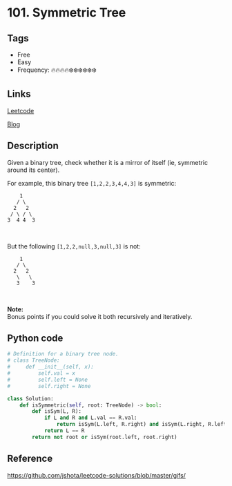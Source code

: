 # 101. Symmetric Tree

## Tags

- Free
- Easy
- Frequency: :fire::fire::fire::fire::snowflake::snowflake::snowflake::snowflake::snowflake::snowflake:

## Links

[Leetcode](https://leetcode.com/problems/symmetric-tree/description/)

[Blog](http://206.81.6.248:12306/leetcode/symmetric-tree/description)

## Description

Given a binary tree, check whether it is a mirror of itself (ie, symmetric around its center).

For example, this binary tree <code>[1,2,2,3,4,4,3]</code> is symmetric:

```
    1
   / \
  2   2
 / \ / \
3  4 4  3
```


 

But the following <code>[1,2,2,null,3,null,3]</code> is not:

```
    1
   / \
  2   2
   \   \
   3    3
```


 

<b>Note:</b><br/>Bonus points if you could solve it both recursively and iteratively.

## Python code

```python
# Definition for a binary tree node.
# class TreeNode:
#     def __init__(self, x):
#         self.val = x
#         self.left = None
#         self.right = None

class Solution:
    def isSymmetric(self, root: TreeNode) -> bool:
        def isSym(L, R):
            if L and R and L.val == R.val:
                return isSym(L.left, R.right) and isSym(L.right, R.left)
            return L == R
        return not root or isSym(root.left, root.right)
```

## Reference

https://github.com/jshota/leetcode-solutions/blob/master/gifs/
